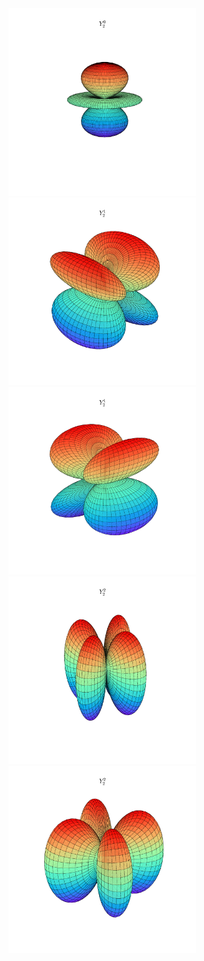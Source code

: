 
<img src="Y_20.png" width="300" >
<img src="Y_21_r.png" width="300" />
<img src="Y_21_i.png" width="300" />
<img src="Y_22_r.png" width="300" />
<img src="Y_22_i.png" width="300" />



